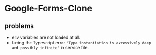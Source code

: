 # Google-Forms-Clone

## problems 
- env variables are not loaded at all.
- facing the Typescript error `"Type instantiation is excessively deep and possibly infinite"` in service file.

